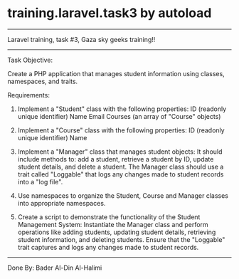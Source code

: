# training.laravel.task3 by autoload
_____________________________________________________
Laravel training, task #3, Gaza sky geeks training!!
_____________________________________________________
Task Objective:

Create a PHP application that manages student information using classes, namespaces, and traits.

Requirements:
1. Implement a "Student" class with the following properties:
ID (readonly unique identifier)
Name
Email
Courses (an array of "Course" objects)
2. Implement a "Course" class with the following properties:
ID (readonly unique identifier)
Name
3. Implement a "Manager" class that manages student objects:
It should include methods to: add a student, retrieve a student by ID, update student details, and delete a student.
The Manager class should use a trait called "Loggable" that logs any changes made to student records into a "log file".
4. Use namespaces to organize the Student, Course and Manager classes into appropriate namespaces.

5. Create a script to demonstrate the functionality of the Student Management System:
Instantiate the Manager class and perform operations like adding students, updating student details, retrieving student information, and deleting students.
Ensure that the "Loggable" trait captures and logs any changes made to student records.
_____________________________________________________
Done By: Bader Al-Din Al-Halimi

